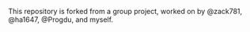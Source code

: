 This repository is forked from a group project, worked on by @zack781, @ha1647, @Progdu, and myself. 
